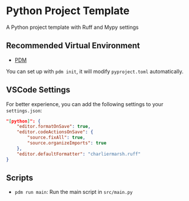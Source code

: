 # Python Project Template
A Python project template with Ruff and Mypy settings

## Recommended Virtual Environment
- [PDM](https://pdm.fming.dev/latest/)

You can set up with `pdm init`, it will modify `pyproject.toml` automatically.

## VSCode Settings

For better experience, you can add the following settings to your `settings.json`:

```json
"[python]": {
    "editor.formatOnSave": true,
    "editor.codeActionsOnSave": {
        "source.fixAll": true,
        "source.organizeImports": true
    },
    "editor.defaultFormatter": "charliermarsh.ruff"
}
```

## Scripts

- `pdm run main`: Run the main script in `src/main.py`
